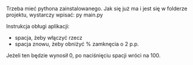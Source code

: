 Trzeba mieć pythona zainstalowanego.
Jak się już ma i jest się w folderze projektu, wystarczy wpisać: py main.py

Instrukcja obługi aplikacji:
- spacja, żeby włączyć rzecz
- spacja znowu, żeby obniżyć % zamknęcia o 2 p.p.

Jeżeli ten będzie wynosił 0, po naciśnięciu spacji wróci na 100.

